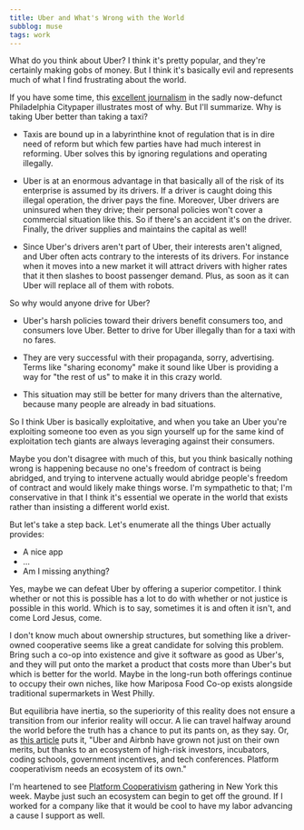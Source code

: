 ```yaml
---
title: Uber and What's Wrong with the World
subblog: muse
tags: work
---
```


What do you think about Uber? I think it's pretty popular, and they're certainly making gobs of money. But I think it's basically evil and represents much of what I find frustrating about the world. 

If you have some time, this [excellent journalism](http://citypaper.net/uberdriver) in the sadly now-defunct Philadelphia Citypaper illustrates most of why. But I'll summarize. Why is taking Uber better than taking a taxi?

<!-- MORE -->

- Taxis are bound up in a labyrinthine knot of regulation that is in dire need of reform but which few parties have had much interest in reforming. Uber solves this by ignoring regulations and operating illegally.

- Uber is at an enormous advantage in that basically all of the risk of its enterprise is assumed by its drivers. If a driver is caught doing this illegal operation, the driver pays the fine. Moreover, Uber drivers are uninsured when they drive; their personal policies won't cover a commercial situation like this. So if there's an accident it's on the driver. Finally, the driver supplies and maintains the capital as well!

- Since Uber's drivers aren't part of Uber, their interests aren't aligned, and Uber often acts contrary to the interests of its drivers. For instance when it moves into a new market it will attract drivers with higher rates that it then slashes to boost passenger demand. Plus, as soon as it can Uber will replace all of them with robots.

So why would anyone drive for Uber?

- Uber's harsh policies toward their drivers benefit consumers too, and consumers love Uber. Better to drive for Uber illegally than for a taxi with no fares.

- They are very successful with their propaganda, sorry, advertising.  Terms like "sharing economy" make it sound like Uber is providing a way for "the rest of us" to make it in this crazy world.

- This situation may still be better for many drivers than the alternative, because many people are already in bad situations.

So I think Uber is basically exploitative, and when you take an Uber you're exploiting someone too even as you sign yourself up for the same kind of exploitation tech giants are always leveraging against their consumers.

Maybe you don't disagree with much of this, but you think basically nothing wrong is happening because no one's freedom of contract is being abridged, and trying to intervene actually would abridge people's freedom of contract and would likely make things worse. I'm sympathetic to that; I'm conservative in that I think it's essential we operate in
the world that exists rather than insisting a different world exist.

But let's take a step back. Let's enumerate all the things Uber actually provides:

- A nice app
- ...
- Am I missing anything?

Yes, maybe we can defeat Uber by offering a superior competitor. I think whether or not this is possible has a lot to do with whether or not justice is possible in this world. Which is to say, sometimes it is and often it isn't, and come Lord Jesus, come.

I don't know much about ownership structures, but something like a driver-owned cooperative seems like a great candidate for solving this problem. Bring such a co-op into existence and give it software as good as Uber's, and they will put onto the market a product that costs more than Uber's but which is better for the world. Maybe in the long-run both offerings continue to occupy their own niches, like how Mariposa Food Co-op exists alongside traditional supermarkets in West Philly.

But equilibria have inertia, so the superiority of this reality does not ensure a transition from our inferior reality will occur. A lie can travel halfway around the world before the truth has a chance to put its pants on, as they say. Or, as [this article](http://www.fastcoexist.com/3051845/the-peoples-uber-why-the-sharing-economy-must-share-ownership) puts it, "Uber and Airbnb have grown not just on their own merits, but thanks to an ecosystem of high-risk investors, incubators, coding schools, government incentives, and tech conferences. Platform cooperativism needs an ecosystem of its own."

I'm heartened to see [Platform Cooperativism](http://platformcoop.net/) gathering in New York this week. Maybe just such an ecosystem can begin to get off the ground. If I worked for a company like that it would be cool to have my labor advancing a cause I support as well.
